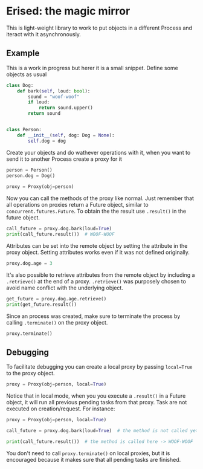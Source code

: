 # Erised: the magic mirror

This is light-weight library to work to put objects in a different Process and iteract with it asynchronously.


## Example

This is a work in progress but herer it is a small snippet.
Define some objects as usual

```python
class Dog:
    def bark(self, loud: bool):
        sound = "woof-woof"
        if loud:
            return sound.upper()
        return sound


class Person:
    def __init__(self, dog: Dog = None):
        self.dog = dog
```

Create your objects and do wathever operations with it, when you want to send it to another Process create a proxy for it

```python
person = Person()
person.dog = Dog()
 
proxy = Proxy(obj=person)
```

Now you can call the methods of the proxy like normal.
Just remember that all operations on proxies return a Future object, similar to `concurrent.futures.Future`.
To obtain the the result use `.result()` in the future object.

```python
call_future = proxy.dog.bark(loud=True)
print(call_future.result())  # WOOF-WOOF
```

Attributes can be set into the remote object by setting the attribute in the proxy object.
Setting attributes works even if it was not defined originally.
  
```python
proxy.dog.age = 3
```

It's also possible to retrieve attributes from the remote object by including a `.retrieve()` at the end of a proxy.
`.retrieve()` was purposely chosen to avoid name conflict with the underlying object.

```python
get_future = proxy.dog.age.retrieve()
print(get_future.result())
```

Since an process was created, make sure to terminate the process by calling `.terminate()` on the proxy object.

```python
proxy.terminate()
```

## Debugging

To facilitate debugging you can create a local proxy by passing `local=True` to the proxy object.

```python
proxy = Proxy(obj=person, local=True)
```

Notice that in local mode, when you you execute a `.result()` in a Future object, it will run all previous pending tasks from that proxy.
Task are not executed on creation/request.
For instance:

```python
proxy = Proxy(obj=person, local=True)

call_future = proxy.dog.bark(loud=True)  # the method is not called yet

print(call_future.result())  # the method is called here -> WOOF-WOOF
```

You don't need to call `proxy.terminate()` on local proxies, but it is encouraged because it makes sure that all pending tasks are finished.
